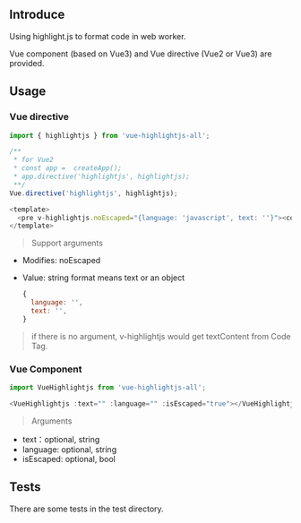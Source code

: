 ## Introduce

Using highlight.js to format code in web worker.

Vue component (based on Vue3) and Vue directive (Vue2 or Vue3) are provided.

## Usage

### Vue directive

```javascript
import { highlightjs } from 'vue-highlightjs-all';

/**
 * for Vue2
 * const app =  createApp();
 * app.directive('highlightjs', highlightjs);
 **/
Vue.directive('highlightjs', highlightjs);

<template>
  <pre v-highlightjs.noEscaped="{language: 'javascript', text: ''}"><code></code></pre>
</template>
```

> Support arguments

* Modifies: noEscaped

* Value: string format means text or an object

  ```javascript
  {
    language: '',
    text: '',
  }
  ```

> if there is no argument, v-highlightjs would get textContent from Code Tag.

### Vue Component

```javascript
import VueHighlightjs from 'vue-highlightjs-all';

<VueHighlightjs :text="" :language="" :isEscaped="true"></VueHighlightjs>
```

> Arguments

* text：optional, string
* language: optional, string
* isEscaped: optional, bool

## Tests

There are some tests in the test directory.
